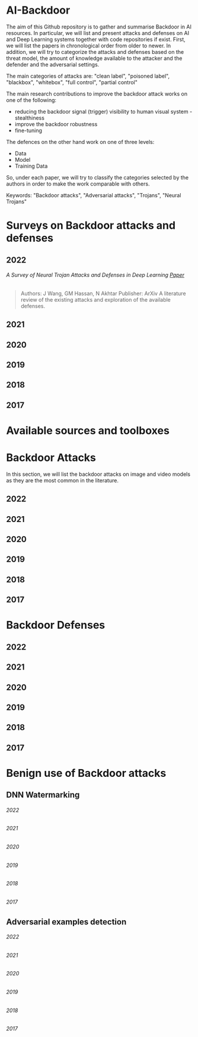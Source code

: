 # AI-Backdoor
The aim of this Github repository is to gather and summarise Backdoor in AI resources. In particular, we will list and present attacks and defenses on AI and Deep Learning systems together with code repositories if exist.
First, we will list the papers in chronological order from older to newer.
In addition, we will try to categorize the attacks and defenses based on the threat model, the amount of knowledge available to the attacker and the defender and the adversarial settings.

The main categories of attacks are: "clean label", "poisoned label", "blackbox", "whitebox", "full control", "partial control"

The main research contributions to improve the backdoor attack works on one of the following:
* reducing the backdoor signal (trigger) visibility to human visual system - stealthiness
* improve the backdoor robustness
* fine-tuning

The defences on the other hand work on one of three levels:
* Data
* Model
* Training Data


So, under each paper, we will try to classify the categories selected by the authors in order to make the work comparable with others.

Keywords: "Backdoor attacks", "Adversarial attacks", "Trojans", "Neural Trojans"

# Surveys on Backdoor attacks and defenses
## 2022
###### A Survey of Neural Trojan Attacks and Defenses in Deep Learning [Paper](https://arxiv.org/pdf/2202.07183)
 > Authors: J Wang, GM Hassan, N Akhtar
 > Publisher: ArXiv
 > A literature review of the existing attacks and exploration of the available defenses.

## 2021

## 2020

## 2019

## 2018

## 2017


# Available sources and toolboxes

# Backdoor Attacks
In this section, we will list the backdoor attacks on image and video models as they are the most common in the literature.
## 2022

## 2021

## 2020

## 2019

## 2018

## 2017


# Backdoor Defenses

## 2022

## 2021

## 2020

## 2019

## 2018

## 2017


# Benign use of Backdoor attacks
## DNN Watermarking

###### 2022

###### 2021

###### 2020

###### 2019

###### 2018

###### 2017

## Adversarial examples detection
###### 2022

###### 2021

###### 2020

###### 2019

###### 2018

###### 2017
